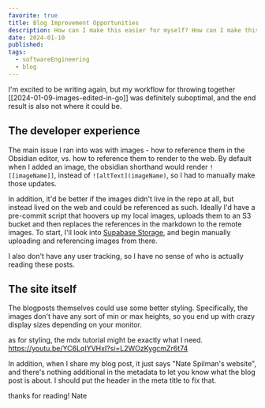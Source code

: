 ```yaml
---
favorite: true
title: Blog Improvement Opportunities
description: How can I make this easier for myself? How can I make this a better experience for the reader?
date: 2024-01-10
published: 
tags:
  - softwareEngineering
  - blog
---
```

I'm excited to be writing again, but my workflow for throwing together [[2024-01-09-images-edited-in-go]] was definitely suboptimal, and the end result is also not where it could be. 

## The developer experience  
The main issue I ran into was with images - how to reference them in the Obsidian editor, vs. how to reference them to render to the web. By default when I added an image, the obsidian shorthand would render `![[imageName]]`, instead of `![altText](imageName)`, so I had to manually make those updates. 

In addition, it'd be better if the images didn't live in the repo at all, but instead lived on the web and could be referenced as such. Ideally I'd have a pre-commit script that hoovers up my local images, uploads them to an S3 bucket and then replaces the references in the markdown to the remote images. To start, I'll look into [Supabase Storage](https://supabase.com/docs/guides/storage), and begin manually uploading and referencing images from there. 

I also don't have any user tracking, so I have no sense of who is actually reading these posts. 
## The site itself 
The blogposts themselves could use some better styling. Specifically, the images don't have any sort of min or max heights, so you end up with crazy display sizes depending on your monitor. 

as for styling, the mdx tutorial might be exactly what I need.  https://youtu.be/YC6LqIYVHxI?si=L2WOzKygcmZr6t74

In addition, when I share my blog post, it just says "Nate Spilman's website", and there's nothing additional in the metadata to let you know what the blog post is about. I should put the header in the meta title to fix that. 

thanks for reading!
Nate